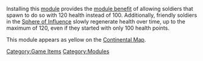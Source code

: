 Installing this [module](modules "wikilink") provides the [module
benefit](module_benefit "wikilink") of allowing soldiers that spawn to
do so with 120 health instead of 100. Additionally, friendly soldiers in
the [Sphere of Influence](SOI "wikilink") slowly regenerate health over
time, up to the maximum of 120, even if they started with only 100
health points.

This module appears as yellow on the [Continental
Map](Continental_Map "wikilink").

[Category:Game Items](Category:Game_Items "wikilink")
[Category:Modules](Category:Modules "wikilink")